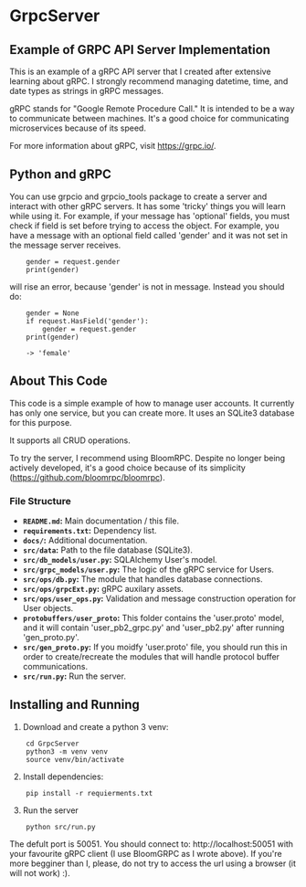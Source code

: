 # GrpcServer
## Example of GRPC API Server Implementation

This is an example of a gRPC API server that I created after extensive learning about gRPC. I strongly recommend managing datetime, time, and date types as strings in gRPC messages.

gRPC stands for "Google Remote Procedure Call." It is intended to be a way to communicate between machines. It's a good choice for communicating microservices because of its speed.

For more information about gRPC, visit https://grpc.io/.

## Python and gRPC
You can use grpcio and grpcio_tools package to create a server and interact with other gRPC servers. It has some 'tricky' things you will learn while using it. For example, if your message has 'optional' fields, you must check if field is set before trying to access the object. For example, you have a message with an optional field called 'gender' and it was not set in the message server receives.

```
    gender = request.gender
    print(gender)
```

will rise an error, because 'gender' is not in message. Instead you should do:
```
    gender = None
    if request.HasField('gender'):
        gender = request.gender
    print(gender)

    -> 'female'
```

## About This Code
This code is a simple example of how to manage user accounts. It currently has only one service, but you can create more. It uses an SQLite3 database for this purpose.

It supports all CRUD operations.

To try the server, I recommend using BloomRPC. Despite no longer being actively developed, it's a good choice because of its simplicity (https://github.com/bloomrpc/bloomrpc).

### File Structure

- **`README.md`:** Main documentation / this file.
- **`requirements.txt`:** Dependency list.
- **`docs/`:** Additional documentation.
- **`src/data`:** Path to the file database (SQLite3).
- **`src/db_models/user.py`:** SQLAlchemy User's model.
- **`src/grpc_models/user.py`:** The logic of the gRPC service for Users.
- **`src/ops/db.py`:** The module that handles database connections.
- **`src/ops/grpcExt.py`:** gRPC auxilary assets.
- **`src/ops/user_ops.py`:** Validation and message construction operation for User objects.
- **`protobuffers/user_proto`:** This folder contains the 'user.proto' model, and it will contain 'user_pb2_grpc.py' and 'user_pb2.py' after running 'gen_proto.py'.
- **`src/gen_proto.py`:** If you moidfy 'user.proto' file, you should run this in order to create/recreate the modules that will handle protocol buffer communications.
- **`src/run.py`:** Run the server.

## Installing and Running
1) Download and create a python 3 venv:
```
    cd GrpcServer
    python3 -m venv venv
    source venv/bin/activate
```
2) Install dependencies:
```
    pip install -r requierments.txt
```
3) Run the server
```
    python src/run.py
```

The defult port is 50051. You should connect to: http://localhost:50051 with your favourite gRPC client (I use BloomGRPC as I wrote above). If you're more begginer than I, please, do not try to access the url using a browser (it will not work) :).
